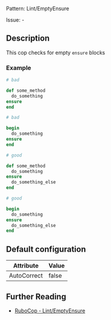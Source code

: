 Pattern: Lint/EmptyEnsure

Issue: -

## Description

This cop checks for empty `ensure` blocks

### Example

```ruby
# bad

def some_method
  do_something
ensure
end
```
```ruby
# bad

begin
  do_something
ensure
end
```
```ruby
# good

def some_method
  do_something
ensure
  do_something_else
end
```
```ruby
# good

begin
  do_something
ensure
  do_something_else
end
```

## Default configuration

Attribute | Value
--- | ---
AutoCorrect | false

## Further Reading

* [RuboCop - Lint/EmptyEnsure](https://rubocop.readthedocs.io/en/latest/cops_lint/#lintemptyensure)
